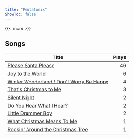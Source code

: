 ```yaml
---
title: "Pentatonix"
ShowToc: false
---
```


{{< more >}}

## Songs
Title | Plays 
----- | -----: 
[Please Santa Please](/songs/please-santa-please) | 46
[Joy to the World](/songs/joy-to-the-world) | 6
[Winter Wonderland / Don't Worry Be Happy](/songs/winter-wonderland-dont-worry-be-happy) | 4
[That's Christmas to Me](/songs/thats-christmas-to-me) | 3
[Silent Night](/songs/silent-night) | 2
[Do You Hear What I Hear?](/songs/do-you-hear-what-i-hear) | 2
[Little Drummer Boy](/songs/little-drummer-boy) | 2
[What Christmas Means To Me](/songs/what-christmas-means-to-me) | 1
[Rockin' Around the Christmas Tree](/songs/rockin-around-the-christmas-tree) | 1

